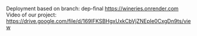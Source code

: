 Deployment based on branch: dep-final
https://wineries.onrender.com
Video of our project:
https://drive.google.com/file/d/169lFKSBHgxUxkCbVjZNEpIe0CxgDn9ts/view
